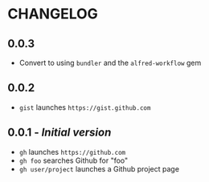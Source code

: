 # CHANGELOG

## 0.0.3

* Convert to using `bundler` and the `alfred-workflow` gem

## 0.0.2

* `gist` launches `https://gist.github.com`

## 0.0.1 - *Initial version*

* `gh` launches `https://github.com`
* `gh foo` searches Github for "foo"
* `gh user/project` launches a Github project page
